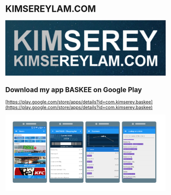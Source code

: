 # KIMSEREYLAM.COM

![logo](https://raw.githubusercontent.com/Kimserey/kimserey.github.io/master/img/readme/kimsereylamcomlogo.png)

## Download my app BASKEE on Google Play

[https://play.google.com/store/apps/details?id=com.kimserey.baskee](https://play.google.com/store/apps/details?id=com.kimserey.baskee)

![baskee preview](https://raw.githubusercontent.com/Kimserey/kimserey.github.io/master/img/readme/baskee_screenshots.png)
